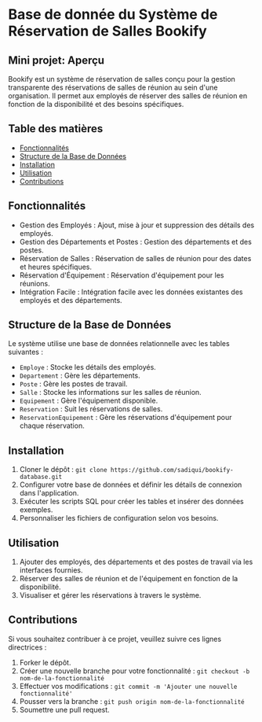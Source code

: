 # Base de donnée du Système de Réservation de Salles Bookify

## Mini projet: Aperçu

Bookify est un système de réservation de salles conçu pour la gestion transparente des réservations de salles de réunion au sein d'une organisation. Il permet aux employés de réserver des salles de réunion en fonction de la disponibilité et des besoins spécifiques.

## Table des matières

- [Fonctionnalités](#fonctionnalités)
- [Structure de la Base de Données](#structure-de-la-base-de-données)
- [Installation](#installation)
- [Utilisation](#utilisation)
- [Contributions](#contributions)

## Fonctionnalités

- Gestion des Employés : Ajout, mise à jour et suppression des détails des employés.
- Gestion des Départements et Postes : Gestion des départements et des postes.
- Réservation de Salles : Réservation de salles de réunion pour des dates et heures spécifiques.
- Réservation d'Équipement : Réservation d'équipement pour les réunions.
- Intégration Facile : Intégration facile avec les données existantes des employés et des départements.

## Structure de la Base de Données

Le système utilise une base de données relationnelle avec les tables suivantes :

- `Employe` : Stocke les détails des employés.
- `Departement` : Gère les départements.
- `Poste` : Gère les postes de travail.
- `Salle` : Stocke les informations sur les salles de réunion.
- `Equipement` : Gère l'équipement disponible.
- `Reservation` : Suit les réservations de salles.
- `ReservationEquipement` : Gère les réservations d'équipement pour chaque réservation.

## Installation

1. Cloner le dépôt : `git clone https://github.com/sadiqui/bookify-database.git`
2. Configurer votre base de données et définir les détails de connexion dans l'application.
3. Exécuter les scripts SQL pour créer les tables et insérer des données exemples.
4. Personnaliser les fichiers de configuration selon vos besoins.

## Utilisation

1. Ajouter des employés, des départements et des postes de travail via les interfaces fournies.
2. Réserver des salles de réunion et de l'équipement en fonction de la disponibilité.
3. Visualiser et gérer les réservations à travers le système.

## Contributions

Si vous souhaitez contribuer à ce projet, veuillez suivre ces lignes directrices :

1. Forker le dépôt.
2. Créer une nouvelle branche pour votre fonctionnalité : `git checkout -b nom-de-la-fonctionnalité`
3. Effectuer vos modifications : `git commit -m 'Ajouter une nouvelle fonctionnalité'`
4. Pousser vers la branche : `git push origin nom-de-la-fonctionnalité`
5. Soumettre une pull request.

